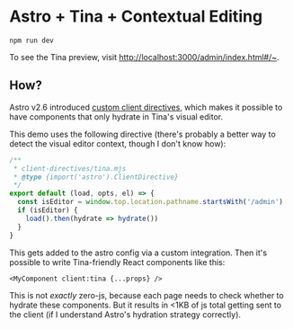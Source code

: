 # Astro + Tina + Contextual Editing

```
npm run dev
```

To see the Tina preview, visit 
[http://localhost:3000/admin/index.html#/~](http://localhost:3000/admin/index.html#/~).

## How?

Astro v2.6 introduced [custom client 
directives](https://docs.astro.build/en/reference/directives-reference/#custom-client-directives), 
which makes it possible to have components that only hydrate in Tina's visual 
editor.

This demo uses the following directive (there's probably a better way to detect 
the visual editor context, though I don't know how):

```mjs
/**
 * client-directives/tina.mjs
 * @type {import('astro').ClientDirective}
 */
export default (load, opts, el) => {
  const isEditor = window.top.location.pathname.startsWith('/admin')
  if (isEditor) {
    load().then(hydrate => hydrate())
  }
}
```

This gets added to the astro config via a custom integration. Then it's 
possible to write Tina-friendly React components like this:

```astro
<MyComponent client:tina {...props} />
```

This is not _exactly_ zero-js, because each page needs to check whether to 
hydrate these components. But it results in <1KB of js total getting sent to 
the client (if I understand Astro's hydration strategy correctly).
